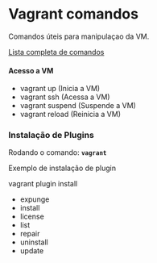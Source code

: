 # Vagrant comandos

Comandos úteis para manipulaçao da VM.

[Lista completa de comandos](https://www.vagrantup.com/docs/cli/)

#### Acesso a VM
- vagrant up (Inicia a VM)
- vagrant ssh (Acessa a VM)
- vagrant suspend (Suspende a VM)
- vagrant reload (Reinicia a VM)

### Instalação de Plugins

Rodando o comando: **`vagrant`** 

Exemplo de instalação de plugin

vagrant plugin install 

- expunge
- install
- license
- list
- repair
- uninstall
- update

